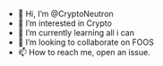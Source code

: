 - 👋 Hi, I’m @CryptoNeutron
- 👀 I’m interested in Crypto
- 🌱 I’m currently learning all i can
- 💞️ I’m looking to collaborate on FOOS
- 📫 How to reach me, open an issue.

<!---
CryptoNeutron/CryptoNeutron is a ✨ special ✨ repository because its `README.md` (this file) appears on your GitHub profile.
You can click the Preview link to take a look at your changes.
--->
